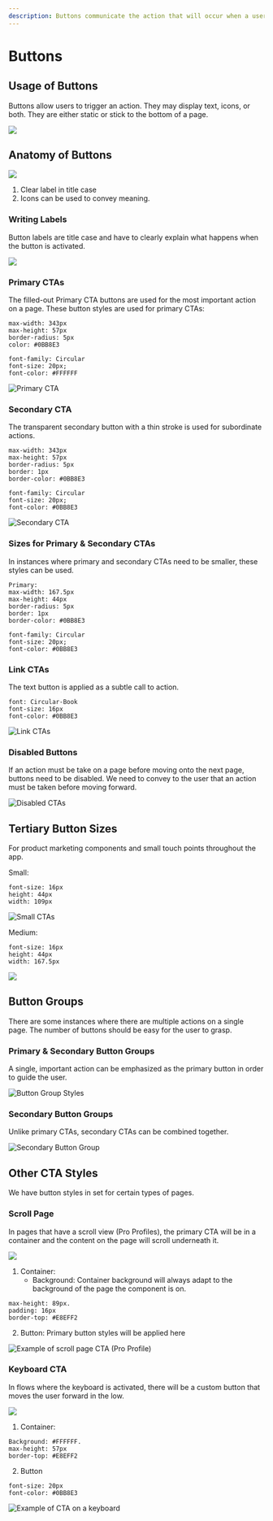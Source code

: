 ```yaml
---
description: Buttons communicate the action that will occur when a user taps them.
---
```


# Buttons

## Usage of Buttons

 Buttons allow users to trigger an action. They may display text, icons, or both. They are either static or stick to the bottom of a page.  

![](../.gitbook/assets/buttons-example.png)

## Anatomy of Buttons

![](../.gitbook/assets/basic-button-rules.png)

1. Clear label in title case
2. Icons can be used to convey meaning.

### Writing Labels

Button labels are title case and have to clearly explain what happens when the button is activated.

![](../.gitbook/assets/writing-labels.png)

### Primary CTAs

The filled-out Primary CTA buttons are used for the most important action on a page. These button styles are used for primary CTAs:

```text
max-width: 343px
max-height: 57px
border-radius: 5px
color: #0BB8E3

font-family: Circular
font-size: 20px;
font-color: #FFFFFF
```

![Primary CTA](../.gitbook/assets/primary-cta.png)

### Secondary CTA

The transparent secondary button with a thin stroke is used for subordinate actions.

```text
max-width: 343px
max-height: 57px
border-radius: 5px
border: 1px
border-color: #0BB8E3

font-family: Circular
font-size: 20px;
font-color: #0BB8E3
```

![Secondary CTA](../.gitbook/assets/secondary-cta.png)

### Sizes for Primary & Secondary CTAs

In instances where primary and secondary CTAs need to be smaller, these styles can be used.

```text
Primary:
max-width: 167.5px
max-height: 44px
border-radius: 5px
border: 1px
border-color: #0BB8E3

font-family: Circular
font-size: 20px;
font-color: #0BB8E3
```

### Link CTAs

The text button is applied as a subtle call to action.

```text
font: Circular-Book
font-size: 16px
font-color: #0BB8E3
```

![Link CTAs](../.gitbook/assets/text-button.png)

### Disabled Buttons

If an action must be take on a page before moving onto the next page, buttons need to be disabled. We need to convey to the user that an action must be taken before moving forward.

![Disabled CTAs](../.gitbook/assets/disabled-button.png)

## Tertiary Button Sizes

For product marketing components and small touch points throughout the app.

Small:

```text
font-size: 16px
height: 44px
width: 109px
```

![Small CTAs](../.gitbook/assets/small-cta.png)

Medium:

```text
font-size: 16px
height: 44px
width: 167.5px
```

![](../.gitbook/assets/medium-cta.png)

## Button Groups

There are some instances where there are multiple actions on a single page. The number of buttons should be easy for the user to grasp.

### Primary & Secondary Button Groups

A single, important action can be emphasized as the primary button in order to guide the user.

![Button Group Styles](../.gitbook/assets/sec-button-group%20%281%29.png)

### Secondary Button Groups

Unlike primary CTAs, secondary CTAs can be combined together.

![Secondary Button Group](../.gitbook/assets/sec-button-group.png)

## Other CTA Styles

We have button styles in set for certain types of pages.

### Scroll Page

In pages that have a scroll view \(Pro Profiles\), the primary CTA will be in a container and the content on the page will scroll underneath it.

![](../.gitbook/assets/scroll-page.png)

1. Container:
   * Background: Container background will always adapt to the background of the page the component is on.

```text
max-height: 89px. 
padding: 16px
border-top: #E8EFF2
```

  2. Button: Primary button styles will be applied here

![Example of scroll page CTA \(Pro Profile\)](../.gitbook/assets/example-of-scroll-ex.png)

### Keyboard CTA

In flows where the keyboard is activated, there will be a custom button that moves the user forward in the low.

![](../.gitbook/assets/keyboard-cta.png)

1. Container:

```text
Background: #FFFFFF.
max-height: 57px
border-top: #E8EFF2
```

   2. Button

```text
font-size: 20px
font-color: #0BB8E3
```

![Example of CTA on a keyboard](../.gitbook/assets/keyboard-ex.png)

